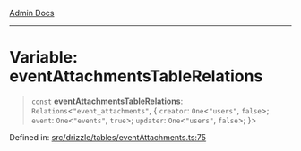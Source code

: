 [Admin Docs](/)

***

# Variable: eventAttachmentsTableRelations

> `const` **eventAttachmentsTableRelations**: `Relations`\<`"event_attachments"`, \{ `creator`: `One`\<`"users"`, `false`\>; `event`: `One`\<`"events"`, `true`\>; `updater`: `One`\<`"users"`, `false`\>; \}\>

Defined in: [src/drizzle/tables/eventAttachments.ts:75](https://github.com/PalisadoesFoundation/talawa-api/blob/cdfbce71d27e05f54d88d4024c1f555015ff1fad/src/drizzle/tables/eventAttachments.ts#L75)
